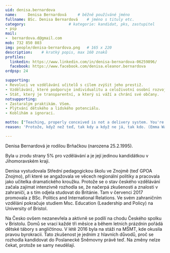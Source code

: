 ```yaml
---
uid: denisa.bernardova
name:     Denisa Bernardová  	# běžně používáné jméno
fullname: BSc. Denisa Bernardová  	# jméno s tituly etc.
category:                 	# kategorie: kandidat, pks, zastupitel
- psp
mail:
-  bernardova.d@gmail.com
mob: 732 850 803
img: people/denisa-bernardova.png   # 165 x 220
description:   	# kratký popis, max 160 znaků
profiles:
  linkedin: https://www.linkedin.com/in/denisa-bernardova-06259896/
  facebook: https://www.facebook.com/denisa.eleanor.bernardova
ordpsp: 24

supporting:
- Revoluci ve vzdělávání učitelů s cílem zvýšit jeho prestiž. 
- Vzdělávání, které podporuje individualitu a celoživotní osobní rozvoj. 
- Stát, který je transparentní, a který si váží a chrání své občany. 
notsupporting:
- Zastaralým praktikám. Všem.
- Plýtvání dětského a lidského potenciálu. 
- Koblihám a ignoraci. 

motto: ["Teaching, properly conceived is not a delivery system. You're not there to just pass on information.", "K.Robinson"]
reason: 'Protože, když než teď, tak kdy a když ne já, tak kdo. (Emma Watson)'

---
```


Denisa Bernardová je rodilou Brňačkou (narozena 25.2.1995).

Byla u zrodu strany 5% pro vzdělávání a je její jedinou kandidátkou v Jihomoravském kraji.

Denisa vystudovala Střední pedagogickou školu ve Znojmě (teď GPOA Znojmo), při které se angažovala ve věcech regionální politiky a pracovala jako učitelka dramatického kroužku. Protože se o stav českého vzdělávání začala zajímat intenzivně rozhodla se, že načerpá zkušenosti a znalosti v zahraničí, a s tím odjela studovat do Británie. Tam v červenci 2017 promovala z BSc. Politics and International Relations. Ve svém zahraničním vzdělání pokračuje studiem Msc. Education (Leadership and Policy) na University of Bristol.

Na Česko ovšem nezanevřela a aktivně se podílí na chodu Českého spolku v Bristolu. Domů se vrací každé tři měsíce a během letních prázdnin pořádá dětské tábory s angličtinou. V létě 2016 byla na stáži na MŠMT, kde okusila pravou byrokracii. Tato zkušenost je jedním z hlavních důvodů, proč se rozhodla kandidovat do Poslanecké Sněmovny právě teď. Na změny nelze čekat, protože se samy neudělají. 

